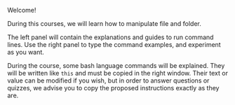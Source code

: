 Welcome!

During this courses, we will learn how to manipulate file and folder.

The left panel will contain the explanations and guides to run command lines. Use the right panel to type the command examples, and experiment as you want.

During the course, some bash language commands will be explained. They will be written like `this` and must be copied in the right window. Their text or value can be modified if you wish, but in order to answer questions or quizzes, we advise you to copy the proposed instructions exactly as they are.
